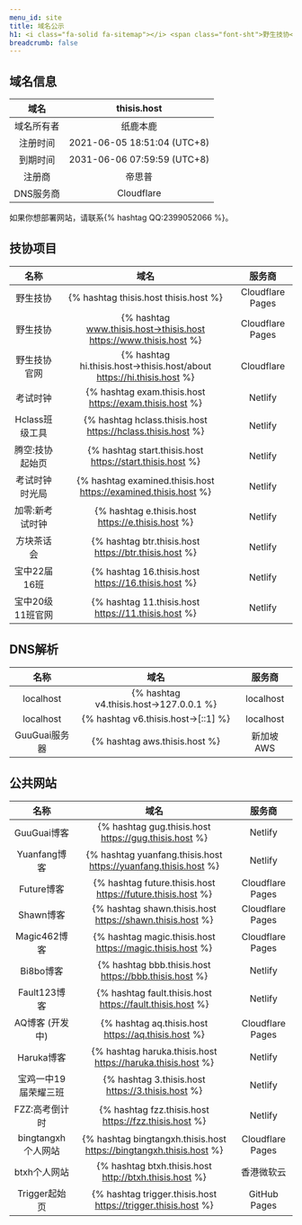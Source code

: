 ```yaml
---
menu_id: site
title: 域名公示
h1: <i class="fa-solid fa-sitemap"></i> <span class="font-sht">野生技协</span>域名使用情况（下挂站点）
breadcrumb: false
---
```


## 域名信息

|    域名    |         thisis.host         |
| :--------: | :-------------------------: |
| 域名所有者 |          纸鹿本鹿           |
|  注册时间  | 2021-06-05 18:51:04 (UTC+8) |
|  到期时间  | 2031-06-06 07:59:59 (UTC+8) |
|   注册商   |           帝思普            |
| DNS服务商  |         Cloudflare          |

如果你想部署网站，请联系{% hashtag QQ:2399052066 %}。

## <span class="font-sht">技协</span>项目

|       名称       |                                 域名                                  |      服务商      |
| :--------------: | :-------------------------------------------------------------------: | :--------------: |
|     野生技协     |                 {% hashtag thisis.host thisis.host %}                 | Cloudflare Pages |
|     野生技协     |   {% hashtag www.thisis.host→thisis.host https://www.thisis.host %}   | Cloudflare Pages |
|   野生技协官网   | {% hashtag hi.thisis.host→thisis.host/about https://hi.thisis.host %} |    Cloudflare    |
|     考试时钟     |        {% hashtag exam.thisis.host https://exam.thisis.host %}        |     Netlify      |
|  Hclass班级工具  |      {% hashtag hclass.thisis.host https://hclass.thisis.host %}      |     Netlify      |
| 腾空:技协起始页  |       {% hashtag start.thisis.host https://start.thisis.host %}       |     Netlify      |
|  考试时钟时光局  |    {% hashtag examined.thisis.host https://examined.thisis.host %}    |     Netlify      |
| 加零:新考试时钟  |           {% hashtag e.thisis.host https://e.thisis.host %}           |     Netlify      |
|    方块茶话会    |         {% hashtag btr.thisis.host https://btr.thisis.host %}         |     Netlify      |
|   宝中22届16班   |          {% hashtag 16.thisis.host https://16.thisis.host %}          |     Netlify      |
| 宝中20级11班官网 |          {% hashtag 11.thisis.host https://11.thisis.host %}          |     Netlify      |

## DNS解析

|     名称      |                  域名                  |   服务商   |
| :-----------: | :------------------------------------: | :--------: |
|   localhost   | {% hashtag v4.thisis.host→127.0.0.1 %} | localhost  |
|   localhost   |   {% hashtag v6.thisis.host→[::1] %}   | localhost  |
| GuuGuai服务器 |     {% hashtag aws.thisis.host %}      | 新加坡 AWS |

## 公共网站

|         名称         |                                域名                                 |      服务商      |
| :------------------: | :-----------------------------------------------------------------: | :--------------: |
|     GuuGuai博客      |        {% hashtag gug.thisis.host https://gug.thisis.host %}        |     Netlify      |
|     Yuanfang博客     |   {% hashtag yuanfang.thisis.host https://yuanfang.thisis.host %}   |     Netlify      |
|      Future博客      |     {% hashtag future.thisis.host https://future.thisis.host %}     | Cloudflare Pages |
|      Shawn博客       |      {% hashtag shawn.thisis.host https://shawn.thisis.host %}      | Cloudflare Pages |
|     Magic462博客     |      {% hashtag magic.thisis.host https://magic.thisis.host %}      | Cloudflare Pages |
|      Bi8bo博客       |        {% hashtag bbb.thisis.host https://bbb.thisis.host %}        |     Netlify      |
|     Fault123博客     |      {% hashtag fault.thisis.host https://fault.thisis.host %}      |     Netlify      |
|   AQ博客 (开发中)    |         {% hashtag aq.thisis.host https://aq.thisis.host %}         | Cloudflare Pages |
|      Haruka博客      |     {% hashtag haruka.thisis.host https://haruka.thisis.host %}     |     Netlify      |
| 宝鸡一中19届荣耀三班 |          {% hashtag 3.thisis.host https://3.thisis.host %}          |     Netlify      |
|    FZZ:高考倒计时    |        {% hashtag fzz.thisis.host https://fzz.thisis.host %}        |     Netlify      |
|  bingtangxh个人网站  | {% hashtag bingtangxh.thisis.host https://bingtangxh.thisis.host %} | Cloudflare Pages |
|     btxh个人网站     |       {% hashtag btxh.thisis.host http://btxh.thisis.host %}        |    香港微软云    |
|    Trigger起始页     |    {% hashtag trigger.thisis.host https://trigger.thisis.host %}    |   GitHub Pages   |
